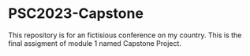 # PSC2023-Capstone
 This repository is for an fictisious conference on my country. This is the final assigment of module 1 named Capstone Project.
